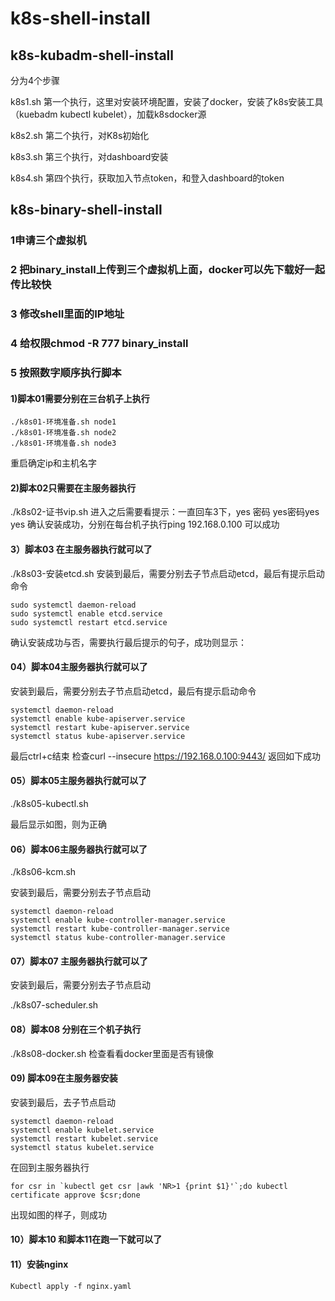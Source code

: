 # k8s-shell-install

## k8s-kubadm-shell-install
分为4个步骤

k8s1.sh 第一个执行，这里对安装环境配置，安装了docker，安装了k8s安装工具（kuebadm kubectl kubelet），加载k8sdocker源

k8s2.sh 第二个执行，对K8s初始化

k8s3.sh 第三个执行，对dashboard安装

k8s4.sh 第四个执行，获取加入节点token，和登入dashboard的token

## k8s-binary-shell-install

### 1申请三个虚拟机

### 2 把binary_install上传到三个虚拟机上面，docker可以先下载好一起传比较快

### 3 修改shell里面的IP地址

### 4 给权限chmod -R 777 binary_install

### 5 按照数字顺序执行脚本

#### 1)脚本01需要分别在三台机子上执行

```
./k8s01-环境准备.sh node1
./k8s01-环境准备.sh node2
./k8s01-环境准备.sh node3
```
重启确定ip和主机名字
 
#### 2)脚本02只需要在主服务器执行
./k8s02-证书vip.sh
进入之后需要看提示：一直回车3下，yes 密码 yes密码yes yes
确认安装成功，分别在每台机子执行ping 192.168.0.100 可以成功
#### 3）脚本03 在主服务器执行就可以了
./k8s03-安装etcd.sh
安装到最后，需要分别去子节点启动etcd，最后有提示启动命令
```
sudo systemctl daemon-reload
sudo systemctl enable etcd.service
sudo systemctl restart etcd.service
```
确认安装成功与否，需要执行最后提示的句子，成功则显示：
 
#### 04）脚本04主服务器执行就可以了
安装到最后，需要分别去子节点启动etcd，最后有提示启动命令
```
systemctl daemon-reload
systemctl enable kube-apiserver.service
systemctl restart kube-apiserver.service
systemctl status kube-apiserver.service
```
 
最后ctrl+c结束
检查curl --insecure https://192.168.0.100:9443/ 返回如下成功
 
#### 05）脚本05主服务器执行就可以了
./k8s05-kubectl.sh
 
最后显示如图，则为正确
#### 06）脚本06主服务器执行就可以了
./k8s06-kcm.sh
   
安装到最后，需要分别去子节点启动
```
systemctl daemon-reload
systemctl enable kube-controller-manager.service
systemctl restart kube-controller-manager.service
systemctl status kube-controller-manager.service
```
#### 07）脚本07 主服务器执行就可以了
安装到最后，需要分别去子节点启动

./k8s07-scheduler.sh
 
#### 08）脚本08 分别在三个机子执行
./k8s08-docker.sh
检查看看docker里面是否有镜像
 
#### 09) 脚本09在主服务器安装
安装到最后，去子节点启动
```
systemctl daemon-reload
systemctl enable kubelet.service
systemctl restart kubelet.service
systemctl status kubelet.service
```

在回到主服务器执行
```
for csr in `kubectl get csr |awk 'NR>1 {print $1}'`;do kubectl certificate approve $csr;done
```
出现如图的样子，则成功
#### 10）脚本10 和脚本11在跑一下就可以了

#### 11）安装nginx
```
Kubectl apply -f nginx.yaml
```
